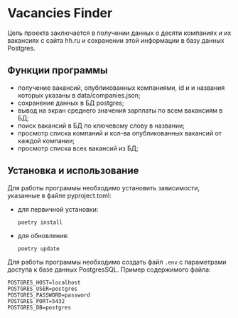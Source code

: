 # Vacancies Finder

Цель проекта заключается в получении данных о десяти
 компаниях и их вакансиях с сайта hh.ru и сохранении этой информации в базу данных Postgres.

## Функции программы
- получение вакансий, опубликованных компаниями, id и и названия которых указаны в data/companies.json;
- сохранение данных в БД postgres;
- вывод на экран среднего значения зарплаты по всем вакансиям в БД;
- поиск вакансий в БД по ключевому слову в названии;
- просмотр списка компаний и кол-ва опубликованных вакансий от каждой компании;
- просмотр списка всех вакансий из БД;


## Установка и использование

Для работы программы необходимо установить зависимости, указанные в файле  pyproject.toml:
- для первичной установки:

  ```poetry install```
- для обновления:

  ```poetry update```


Для работы программы необходимо создать файл `.env` с параметрами доступа к базе данных PostgresSQL. Пример содержимого файла:

```
POSTGRES_HOST=localhost
POSTGRES_USER=postgres
POSTGRES_PASSWORD=password
POSTGRES_PORT=5432
POSTGRES_DB=postgres
```

